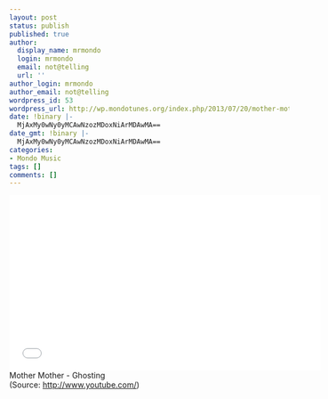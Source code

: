```yaml
---
layout: post
status: publish
published: true
author:
  display_name: mrmondo
  login: mrmondo
  email: not@telling
  url: ''
author_login: mrmondo
author_email: not@telling
wordpress_id: 53
wordpress_url: http://wp.mondotunes.org/index.php/2013/07/20/mother-mother-ghosting/
date: !binary |-
  MjAxMy0wNy0yMCAwNzozMDoxNiArMDAwMA==
date_gmt: !binary |-
  MjAxMy0wNy0yMCAwNzozMDoxNiArMDAwMA==
categories:
- Mondo Music
tags: []
comments: []
---
```

<iframe width="560" height="315" src="//www.youtube.com/embed/lAhUScrPC7Y" frameborder="0"> </iframe>
Mother Mother - Ghosting
<div class="attribution">(<span>Source:</span> <a href="http://www.youtube.com/">http://www.youtube.com/</a>)</div>
